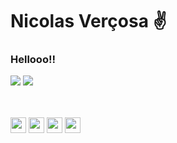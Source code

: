 <h1> Nicolas Verçosa ✌ </h2>
 
<h3>Hellooo!!</h3>

<a href="https://www.linkedin.com/in/nicolasvercosa/"><img src="https://img.shields.io/badge/LinkedIn-0077B5?style=for-the-badge&logo=linkedin&logoColor=white"/></a>
<a href="mailto:vercosanicolas@gmail.com"><img src="https://img.shields.io/badge/Gmail-D14836?style=for-the-badge&logo=gmail&logoColor=white"/></a>
  
  
  <br/>
  <br/>
  
  
<div display="inline-block">
  <img height='25' width='25' src="https://user-images.githubusercontent.com/81280219/148124665-898911db-f6e2-4bbd-96f2-8e4e99b32e65.png" />
  <img height='25' width='25' src='https://user-images.githubusercontent.com/81280219/148122374-2c39f9cb-5985-4484-8a23-fd6e54457c93.png' />
  <img height='25' width='25' src="https://user-images.githubusercontent.com/81280219/148125180-8b207752-99d9-458c-9f9d-be4bfd37148d.png" />
  <img height='25' width='25'src="https://user-images.githubusercontent.com/81280219/148123794-67a8554b-e5ac-49e2-8d00-45a2921588f6.png" />
</div>
